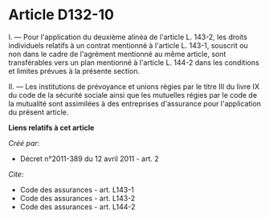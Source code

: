 # Article D132-10

I. ― Pour l'application du deuxième alinéa de l'article L. 143-2, les droits individuels relatifs à un contrat mentionné à
l'article L. 143-1, souscrit ou non dans le cadre de l'agrément mentionné au même article, sont transférables vers un plan
mentionné à l'article L. 144-2 dans les conditions et limites prévues à la présente section. 

II. ― Les institutions de prévoyance et unions régies par le titre III du livre IX du code de la sécurité sociale ainsi que
les mutuelles régies par le code de la mutualité sont assimilées à des entreprises d'assurance pour l'application du présent
article.

**Liens relatifs à cet article**

_Créé par_:

  - Décret n°2011-389 du 12 avril 2011 - art. 2

_Cite_:

  - Code des assurances - art. L143-1
  - Code des assurances - art. L143-2
  - Code des assurances - art. L144-2
